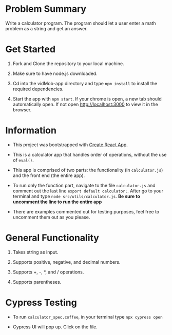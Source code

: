 # Problem Summary

Write a calculator program. The program should let a user enter a math problem as a string and get an answer.

# Get Started

  1. Fork and Clone the repository to your local machine.

  2. Make sure to have node.js downloaded.

  3. Cd into the vidMob-app directory and type `npm install` to install the required dependencies.

  4. Start the app with `npm start`. If your chrome is open, a new tab should automatically open. If not open [http://localhost:3000](http://localhost:3000) to view it in the browser.

# Information

  - This project was bootstrapped with [Create React App](https://github.com/facebook/create-react-app).

  - This is a calculator app that handles order of operations, without the use of `eval()`.

  - This app is comprised of two parts: the functionality (in `calculator.js`) and the front end (the entire app).

  - To run only the function part, navigate to the file `calculator.js` and comment out the last line `export default calculator;`. After go to your terminal and type `node src/utils/calculator.js`.
  **Be sure to uncomment the line to run the entire app**

  - There are examples commented out for testing purposes, feel free to uncomment them out as you please.

# General Functionality

  1. Takes string as input.

  2. Supports positive, negative, and decimal numbers.

  3. Supports +, -, *, and / operations.

  4. Supports parentheses.

# Cypress Testing

  - To run `calculator_spec.coffee`, in your terminal type `npx cypress open`

  - Cypress UI will pop up. Click on the file.
